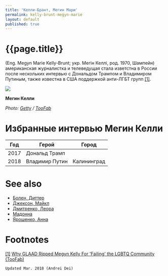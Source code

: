 ```yaml
---
title: 'Келли-Брант, Мегин Мари'
permalink: kelly-brunt-megyn-marie
layout: default
published: true
---
```


# {{page.title}}

(Eng. Megyn Marie Kelly-Brunt; укр. Мегін Келлі, род. 1970, Шампейн) американская журналистка и телеведущая стала изветстна в России после нескольких интервью с Дональдом Трампом и Владимиром Путиным, также известна в США поддержкой анти-ЛГБТ групп <span id="a1">[\[1\]](#f1)</span>.

![](https://media.toofab.com/2017/12/09/megyn-kelly-810x610.jpg)

**Мегин Келли**

*Photo: [Getty](getty) / [TooFab](toobab)*

# Избранные интервью Мегин Келли 

|Год|Герой|Город|
|-|-|-|
|2017|Дональд Трамп||
|2018|Владимир Путин|Калининград|


# See also

+ [Болен, Диттер](index)
+ [Джексон, Майкл](index)
+ [Дмитренко, Леора](index)
+ [Мадонна](index)
+ [Ярошенко, Анна](index)


# Footnotes

[[1]](#a1) <span id="f1"></span> [Why GLAAD Ripped Megyn Kelly For 'Failing' the LGBTQ Community (TooFab)](http://toofab.com/2017/12/09/why-glaad-ripped-megyn-kelly-for-failing-the-lgbtq-community/)

`Updated Mar. 2018 (Andrei Dei)`
